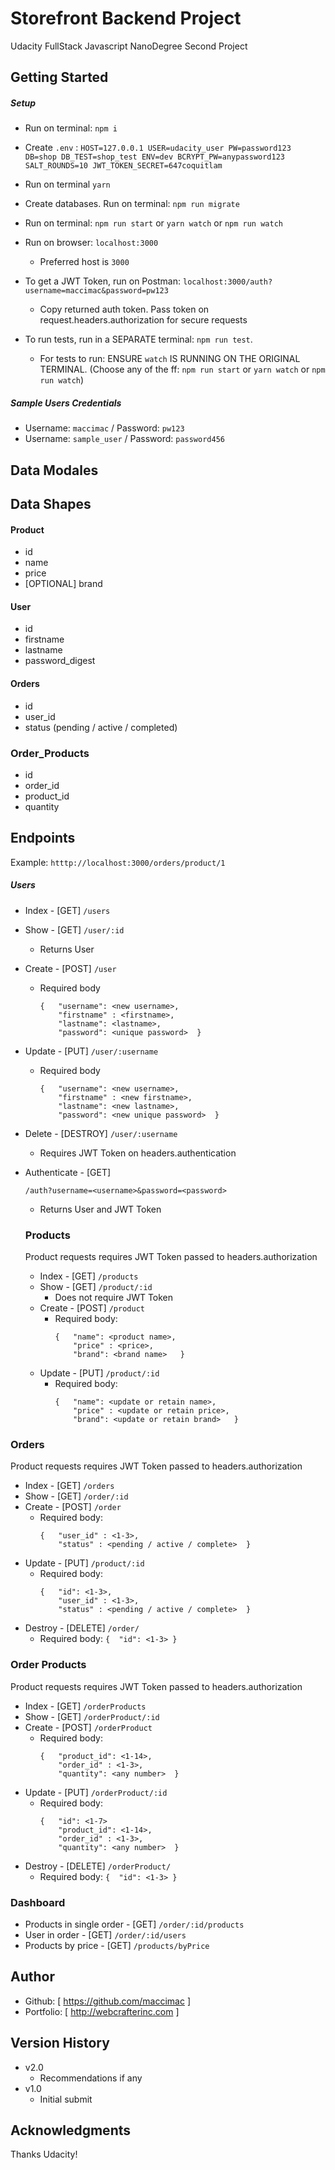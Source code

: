 # Storefront Backend Project
Udacity FullStack Javascript NanoDegree Second Project

## Getting Started

##### Setup
* Run on terminal: `npm i`
* Create `.env` :
      ```
      HOST=127.0.0.1
      USER=udacity_user
      PW=password123
      DB=shop
      DB_TEST=shop_test
      ENV=dev
      BCRYPT_PW=anypassword123
      SALT_ROUNDS=10
      JWT_TOKEN_SECRET=647coquitlam
      ```

* Run on terminal `yarn`
* Create databases. Run on terminal: `npm run migrate`
* Run on terminal: `npm run start` or `yarn watch` or `npm run watch`
* Run on browser:  `localhost:3000`
  * Preferred host is `3000`
* To get a JWT Token, run on Postman: `localhost:3000/auth?username=maccimac&password=pw123`
  * Copy returned auth token. Pass token on request.headers.authorization for secure requests
* To run tests, run in a SEPARATE terminal: `npm run test`.
  * For tests to run: ENSURE `watch` IS RUNNING ON THE ORIGINAL TERMINAL. (Choose any of the ff: `npm run start` or `yarn watch` or `npm run watch`)

##### Sample Users Credentials
* Username: `maccimac` / Password: `pw123`
* Username: `sample_user` / Password: `password456`  


## Data Modales

## Data Shapes
#### Product
-  id
- name
- price
- [OPTIONAL] brand

#### User
- id
- firstname
- lastname
- password_digest

#### Orders
- id
- user_id
- status (pending / active / completed)

### Order_Products
- id
- order_id
- product_id
- quantity

## Endpoints
 Example: `htttp://localhost:3000/orders/product/1`

##### Users
* Index - [GET] `/users`
* Show - [GET] `/user/:id`
  * Returns User
* Create - [POST] `/user`
  * Required body
    ```
    {   "username": <new username>,
        "firstname" : <firstname>,
        "lastname": <lastname>,
        "password": <unique password>  }
    ```
* Update - [PUT] `/user/:username`
  * Required body
    ```
    {   "username": <new username>,
        "firstname" : <new firstname>,
        "lastname": <new lastname>,
        "password": <new unique password>  }
    ```    
* Delete - [DESTROY] `/user/:username`
  * Requires JWT Token on headers.authentication
* Authenticate - [GET]
  ```
  /auth?username=<username>&password=<password>
  ```
  * Returns User and JWT Token

  ### Products
  Product requests requires JWT Token passed to headers.authorization
  * Index - [GET] `/products`
  * Show - [GET] `/product/:id`
    * Does not require JWT Token
  * Create - [POST] `/product`
    * Required body:
      ```
      {   "name": <product name>,
          "price" : <price>,
          "brand": <brand name>   }
      ```
  * Update - [PUT] `/product/:id`
    * Required body:
      ```
      {   "name": <update or retain name>,
          "price" : <update or retain price>,
          "brand": <update or retain brand>   }
      ```

### Orders
Product requests requires JWT Token passed to headers.authorization
* Index - [GET] `/orders`
* Show - [GET] `/order/:id`
* Create - [POST] `/order`
  * Required body:
    ```
    {   "user_id" : <1-3>,
        "status" : <pending / active / complete>  }
    ```
* Update - [PUT] `/product/:id`
  * Required body:
    ```
    {   "id": <1-3>,
        "user_id" : <1-3>,
        "status" : <pending / active / complete>  }
    ```
* Destroy - [DELETE] `/order/`
  * Required body: `{  "id": <1-3> }`    

### Order Products
Product requests requires JWT Token passed to headers.authorization

* Index - [GET] `/orderProducts`
* Show - [GET] `/orderProduct/:id`
* Create - [POST] `/orderProduct`
  * Required body:
    ```
    {   "product_id": <1-14>,
        "order_id" : <1-3>,
        "quantity": <any number>  }
    ```
* Update - [PUT] `/orderProduct/:id`
  * Required body:
    ```
    {   "id": <1-7>
        "product_id": <1-14>,
        "order_id" : <1-3>,
        "quantity": <any number>  }
    ```
* Destroy - [DELETE] `/orderProduct/`
  * Required body: `{  "id": <1-3> }`


### Dashboard
* Products in single order - [GET] `/order/:id/products`
* User in order - [GET] `/order/:id/users`
* Products by price - [GET] `/products/byPrice`


## Author
  * Github: [ https://github.com/maccimac ]
  * Portfolio: [ http://webcrafterinc.com ]


## Version History
* v2.0
    * Recommendations if any
* v1.0
    * Initial submit

## Acknowledgments
Thanks Udacity!
